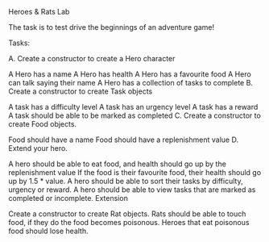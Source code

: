 Heroes & Rats Lab

The task is to test drive the beginnings of an adventure game!

Tasks:

A. Create a constructor to create a Hero character

A Hero has a name
A Hero has health
A Hero has a favourite food
A Hero can talk saying their name
A Hero has a collection of tasks to complete
B. Create a constructor to create Task objects

A task has a difficulty level
A task has an urgency level
A task has a reward
A task should be able to be marked as completed
C. Create a constructor to create Food objects.

Food should have a name
Food should have a replenishment value
D. Extend your hero.

A hero should be able to eat food, and health should go up by the replenishment value
If the food is their favourite food, their health should go up by 1.5 * value.
A hero should be able to sort their tasks by difficulty, urgency or reward.
A hero should be able to view tasks that are marked as completed or incomplete.
Extension

Create a constructor to create Rat objects.
Rats should be able to touch food, if they do the food becomes poisonous.
Heroes that eat poisonous food should lose health.
